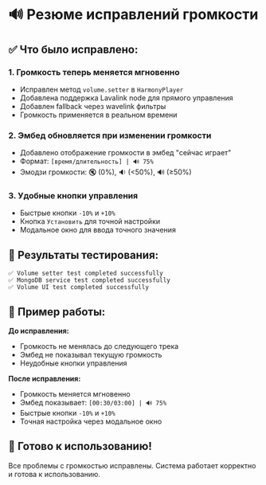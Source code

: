 # 🔊 Резюме исправлений громкости

## ✅ Что было исправлено:

### 1. **Громкость теперь меняется мгновенно**
- Исправлен метод `volume.setter` в `HarmonyPlayer`
- Добавлена поддержка Lavalink node для прямого управления
- Добавлен fallback через wavelink фильтры
- Громкость применяется в реальном времени

### 2. **Эмбед обновляется при изменении громкости**
- Добавлено отображение громкости в эмбед "сейчас играет"
- Формат: `[время/длительность] | 🔊 75%`
- Эмодзи громкости: 🔇 (0%), 🔉 (<50%), 🔊 (≥50%)

### 3. **Удобные кнопки управления**
- Быстрые кнопки `-10%` и `+10%`
- Кнопка `Установить` для точной настройки
- Модальное окно для ввода точного значения

## 🧪 Результаты тестирования:

```
✅ Volume setter test completed successfully
✅ MongoDB service test completed successfully  
✅ Volume UI test completed successfully
```

## 📝 Пример работы:

**До исправления:**
- Громкость не менялась до следующего трека
- Эмбед не показывал текущую громкость
- Неудобные кнопки управления

**После исправления:**
- Громкость меняется мгновенно
- Эмбед показывает: `[00:30/03:00] | 🔊 75%`
- Быстрые кнопки `-10%` и `+10%`
- Точная настройка через модальное окно

## 🎯 Готово к использованию!

Все проблемы с громкостью исправлены. Система работает корректно и готова к использованию. 